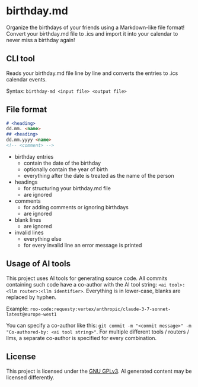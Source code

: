 # birthday.md

Organize the birthdays of your friends using a Markdown-like file format! Convert your birthday.md file to .ics and import it into your calendar to never miss a birthday again!

## CLI tool
Reads your birthday.md file line by line and converts the entries to .ics calendar events.

Syntax: `birthday-md <input file> <output file>`

## File format

```md
# <heading>
dd.mm. <name>
## <heading>
dd.mm.yyyy <name>
<!-- <comment> -->

```

* birthday entries
    * contain the date of the birthday
    * optionally contain the year of birth
    * everything after the date is treated as the name of the person
* headings
    * for structuring your birthday.md file
    * are ignored
* comments
    * for adding comments or ignoring birthdays
    * are ignored
* blank lines
    * are ignored
* invalid lines
    * everything else
    * for every invalid line an error message is printed

## Usage of AI tools

This project uses AI tools for generating source code. All commits containing such code have a co-author with the AI tool string: `<ai tool>:<llm router>:<llm identifier>`. Everything is in lower-case, blanks are replaced by hyphen.

Example: `roo-code:requesty:vertex/anthropic/claude-3-7-sonnet-latest@europe-west1`

You can specify a co-author like this: `git commit -m "<commit message>" -m "Co-authored-by: <ai tool string>"`. For multiple different tools / routers / llms, a separate co-author is specified for every combination.

## License

This project is licensed under the [GNU GPLv3](LICENSE). AI generated content may be licensed differently.